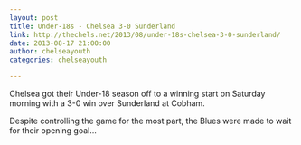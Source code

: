 ```yaml
---
layout: post
title: Under-18s - Chelsea 3-0 Sunderland
link: http://thechels.net/2013/08/under-18s-chelsea-3-0-sunderland/
date: 2013-08-17 21:00:00
author: chelseayouth
categories: chelseayouth

---
```


Chelsea got their Under-18 season off to a winning start on Saturday morning with a 3-0 win over Sunderland at Cobham.

Despite controlling the game for the most part, the Blues were made to wait for their opening goal...